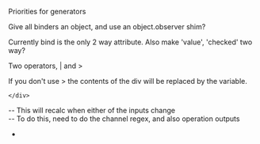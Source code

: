 Priorities for generators

Give all binders an object, and use an object.observer shim?

Currently bind is the only 2 way attribute. Also make 'value', 'checked' two way?

Two operators, | and >

If you don't use > the contents of the div will be replaced by the variable.
<div data-f-bind="variable > myvar">
    <div data-f-bind="myvar.val">

    </div>
</div>


<div data-f-oninit="calculate(<#input1>, <#input2>)"></div> -- This will recalc when either of the inputs change
<div data-f-oninit="calculate(<#input1>, <#input2>) > result">
    <span data-f-bind="result.value1"> </span>
</div> -- To do this, need to do the channel regex, and also operation outputs


<ul data-f-oninit="calculate(<#input1>, <#input2>) > result">
    <li data-f-repeat="result[<key>]" > </span>
</ul>
